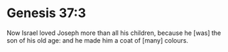 # Genesis 37:3

Now Israel loved Joseph more than all his children, because he [was] the son of his old age: and he made him a coat of [many] colours.